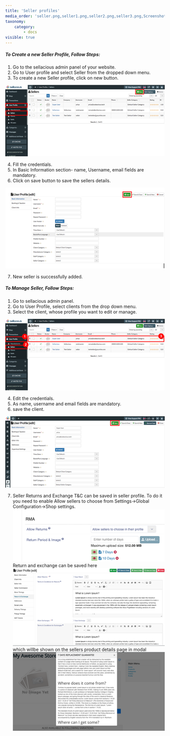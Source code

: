```yaml
---
title: 'Seller profiles'
media_order: 'seller.png,seller1.png,seller2.png,seller3.png,Screenshot 2020-10-24 at 3.38.58 PM.png,Screenshot 2020-10-24 at 3.40.36 PM.png,Screenshot 2020-10-24 at 3.43.14 PM.png'
taxonomy:
    category:
        - docs
visible: true
---
```


##### **To Create a new Seller Profile, Follow Steps:**

1. Go to the sellacious admin panel of your website.
2. Go to User profile and select Seller from the dropped down menu.
3. To create a new Seller profile, click on new button.

![](seller.png)

4. Fill the credentials.
5. In Basic Information section- name, Username, email fields are mandatory.
6. Click on save button to save the sellers details.

![](seller1.png)

7. New seller is successfully added.


##### **To Manage Seller, Follow Steps:**

1. Go to sellacious admin panel.
2. Go to User Profile, select clients from the drop down menu.
3. Select the client, whose profile you want to edit or manage.

![](seller2.png)

4. Edit the credentials.
5. As name, username and email fields are mandatory.
6. save the client.

![](seller3.png)

7. Seller Returns and Exchange T&C can be saved in seller profile. To do it you need to enable Allow sellers to choose from Settings->Global Configuration->Shop settings.
![](Screenshot%202020-10-24%20at%203.38.58%20PM.png)
Return and exchange can be saved here 
![](Screenshot%202020-10-24%20at%203.40.36%20PM.png)
which willbe shown on the sellers product details page in modal
![](Screenshot%202020-10-24%20at%203.43.14%20PM.png)
